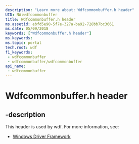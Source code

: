 ```yaml
---
description: "Learn more about: Wdfcommonbuffer.h header"
UID: NA:wdfcommonbuffer
title: Wdfcommonbuffer.h header
ms.assetid: ebfd5e90-5f7e-327a-ba92-728bb7bc3661
ms.date: 05/09/2018
keywords: ["Wdfcommonbuffer.h header"]
ms.keywords: 
ms.topic: portal
tech.root: wdf
f1_keywords:
 - wdfcommonbuffer
 - wdfcommonbuffer/wdfcommonbuffer
api_name:
 - wdfcommonbuffer
---
```


# Wdfcommonbuffer.h header


## -description

This header is used by wdf. For more information, see:

- [Windows Driver Framework](../_wdf/index.md)

